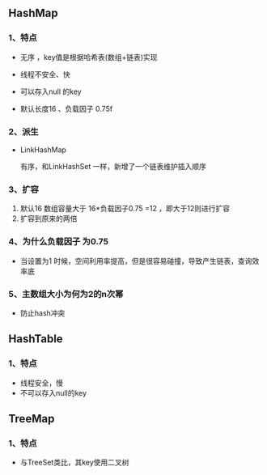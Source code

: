 ## HashMap

### 1、特点

*   无序  ，key值是根据哈希表(数组+链表)实现

*   线程不安全、快

*   可以存入null 的key

*   默认长度16 、负载因子 0.75f

    













### 2、派生

*   LinkHashMap

    有序，和LinkHashSet 一样，新增了一个链表维护插入顺序



### 3、扩容

1.  默认16  数组容量大于  16*负载因子0.75  =12 ，即大于12则进行扩容
2.  扩容到原来的两倍



### 4、为什么负载因子 为0.75

*   当设置为1 时候，空间利用率提高，但是很容易碰撞，导致产生链表，查询效率底



### 5、主数组大小为何为2的n次幂

*   防止hash冲突

## HashTable

### 1、特点

*   线程安全，慢
*   不可以存入null的key









## TreeMap

### 1、特点

*   与TreeSet类比，其key使用二叉树